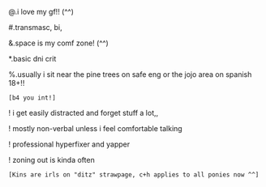 @.i love my gf!! (^^)

#.transmasc, bi,

&.space is my comf zone! (^^)

*.basic dni crit

%.usually i sit near the pine trees on safe eng or the jojo area on spanish 18+!!

`[b4 you int!]`

! i get easily distracted and forget stuff a lot,,

! mostly non-verbal unless i feel comfortable talking

! professional hyperfixer and yapper

! zoning out is kinda often

`[Kins are irls on "ditz" strawpage, c+h applies to all ponies now ^^]`
